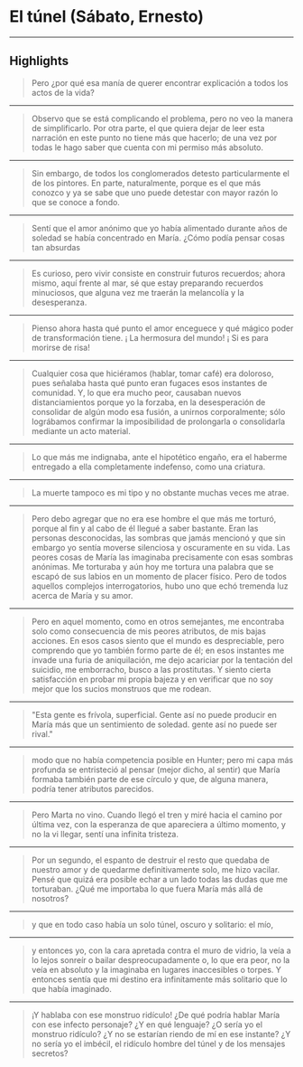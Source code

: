 # **El túnel (Sábato, Ernesto)**


---

## Highlights


> Pero ¿por qué esa manía de querer encontrar explicación a todos los actos de la vida?

---

> Observo que se está complicando el problema, pero no veo la manera de simplificarlo. Por otra parte, el que quiera dejar de leer esta narración en este punto no tiene más que hacerlo; de una vez por todas le hago saber que cuenta con mi permiso más absoluto.

---

> Sin embargo, de todos los conglomerados detesto particularmente el de los pintores. En parte, naturalmente, porque es el que más conozco y ya se sabe que uno puede detestar con mayor razón lo que se conoce a fondo.

---

> Sentí que el amor anónimo que yo había alimentado durante años de soledad se había concentrado en María. ¿Cómo podía pensar cosas tan absurdas

---

> Es curioso, pero vivir consiste en construir futuros recuerdos; ahora mismo, aquí frente al mar, sé que estay preparando recuerdos minuciosos, que alguna vez me traerán la melancolía y la desesperanza.

---

> Pienso ahora hasta qué punto el amor enceguece y qué mágico poder de transformación tiene. ¡ La hermosura del mundo! ¡ Si es para morirse de risa!

---

> Cualquier cosa que hiciéramos (hablar, tomar café) era doloroso, pues señalaba hasta qué punto eran fugaces esos instantes de comunidad. Y, lo que era mucho peor, causaban nuevos distanciamientos porque yo la forzaba, en la desesperación de consolidar de algún modo esa fusión, a unirnos corporalmente; sólo lográbamos confirmar la imposibilidad de prolongarla o consolidarla mediante un acto material.

---

> Lo que más me indignaba, ante el hipotético engaño, era el haberme entregado a ella completamente indefenso, como una criatura.

---

> La muerte tampoco es mi tipo y no obstante muchas veces me atrae.

---

> Pero debo agregar que no era ese hombre el que más me torturó, porque al fin y al cabo de él llegué a saber bastante. Eran las personas desconocidas, las sombras que jamás mencionó y que sin embargo yo sentía moverse silenciosa y oscuramente en su vida. Las peores cosas de María las imaginaba precisamente con esas sombras anónimas. Me torturaba y aún hoy me tortura una palabra que se escapó de sus labios en un momento de placer físico. Pero de todos aquellos complejos interrogatorios, hubo uno que echó tremenda luz acerca de María y su amor.

---

> Pero en aquel momento, como en otros semejantes, me encontraba solo como consecuencia de mis peores atributos, de mis bajas acciones. En esos casos siento que el mundo es despreciable, pero comprendo que yo también formo parte de él; en esos instantes me invade una furia de aniquilación, me dejo acariciar por la tentación del suicidio, me emborracho, busco a las prostitutas. Y siento cierta satisfacción en probar mi propia bajeza y en verificar que no soy mejor que los sucios monstruos que me rodean.

---

> "Esta gente es frívola, superficial. Gente así no puede producir en María más que un sentimiento de soledad. gente así no puede ser rival."

---

> modo que no había competencia posible en Hunter; pero mi capa más profunda se entristeció al pensar (mejor dicho, al sentir) que María formaba también parte de ese círculo y que, de alguna manera, podría tener atributos parecidos.

---

> Pero Marta no vino. Cuando llegó el tren y miré hacia el camino por última vez, con la esperanza de que apareciera a último momento, y no la vi llegar, sentí una infinita tristeza.

---

> Por un segundo, el espanto de destruir el resto que quedaba de nuestro amor y de quedarme definitivamente solo, me hizo vacilar. Pensé que quizá era posible echar a un lado todas las dudas que me torturaban. ¿Qué me importaba lo que fuera María más allá de nosotros?

---

> y que en todo caso había un solo túnel, oscuro y solitario: el mío,

---

> y entonces yo, con la cara apretada contra el muro de vidrio, la veía a lo lejos sonreír o bailar despreocupadamente o, lo que era peor, no la veía en absoluto y la imaginaba en lugares inaccesibles o torpes. Y entonces sentía que mi destino era infinitamente más solitario que lo que había imaginado.

---

> ¡Y hablaba con ese monstruo ridículo! ¿De qué podría hablar María con ese infecto personaje? ¿Y en qué lenguaje? ¿O sería yo el monstruo ridículo? ¿Y no se estarían riendo de mí en ese instante? ¿Y no sería yo el imbécil, el ridículo hombre del túnel y de los mensajes secretos?